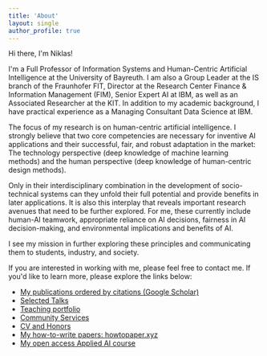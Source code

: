 ```yaml
---
title: 'About'
layout: single
author_profile: true
---
```


Hi there, I'm Niklas!

I'm a Full Professor of Information Systems and Human-Centric Artificial Intelligence at the University of Bayreuth. I am also a Group Leader at the IS branch of the Fraunhofer FIT, Director at the Research Center Finance & Information Management (FIM), Senior Expert AI at IBM, as well as an Associated Researcher at the KIT. In addition to my academic background, I have practical experience as a Managing Consultant Data Science at IBM. 

The focus of my research is on human-centric artificial intelligence. I strongly believe that two core competencies are necessary for inventive AI applications and their successful, fair, and robust adaptation in the market: The technology perspective (deep knowledge of machine learning methods) and the human perspective (deep knowledge of human-centric design methods). 

Only in their interdisciplinary combination in the development of socio-technical systems can they unfold their full potential and provide benefits in later applications. It is also this interplay that reveals important research avenues that need to be further explored. For me, these currently include human-AI teamwork, appropriate reliance on AI decisions, fairness in AI decision-making, and environmental implications and benefits of AI. 

I see my mission in further exploring these principles and communicating them to students, industry, and society.

If you are interested in working with me, please feel free to contact me. If you'd like to learn more, please explore the links below:

* [My publications ordered by citations (Google Scholar)](https://scholar.google.de/citations?user=79KpdDQAAAAJ) 
* [Selected Talks](/talks)
* [Teaching portfolio](/teaching)
* [Community Services](/community)
* [CV and Honors](/cv)
* [My how-to-write papers: howtopaper.xyz](www.howtopaper.xyz)
* [My open access Applied AI course](https://github.com/nkukit/aai)
